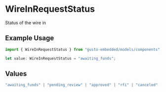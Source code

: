 # WireInRequestStatus

Status of the wire in

## Example Usage

```typescript
import { WireInRequestStatus } from "gusto-embedded/models/components";

let value: WireInRequestStatus = "awaiting_funds";
```

## Values

```typescript
"awaiting_funds" | "pending_review" | "approved" | "rfi" | "canceled"
```
